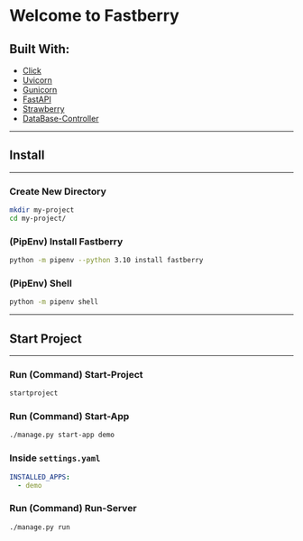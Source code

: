# Welcome to **Fastberry**

## Built With:
 - [Click](https://github.com/pallets/click/)
 - [Uvicorn](https://www.uvicorn.org/)
 - [Gunicorn](https://gunicorn.org/)
 - [FastAPI](https://fastapi.tiangolo.com/)
 - [Strawberry](https://strawberry.rocks/)
 - [DataBase-Controller](https://hlop3z.github.io/dbcontroller/)

---

## Install

---

### Create New Directory

```sh
mkdir my-project
cd my-project/
```

### (PipEnv) Install Fastberry

```sh
python -m pipenv --python 3.10 install fastberry
```

### (PipEnv) Shell

```sh
python -m pipenv shell
```

---

## Start Project

---

### Run (Command) Start-Project

```sh
startproject
```

### Run (Command) Start-App

```sh
./manage.py start-app demo
```

### Inside `settings.yaml`

```yaml
INSTALLED_APPS:
  - demo
```

### Run (Command) Run-Server

```sh
./manage.py run
```
